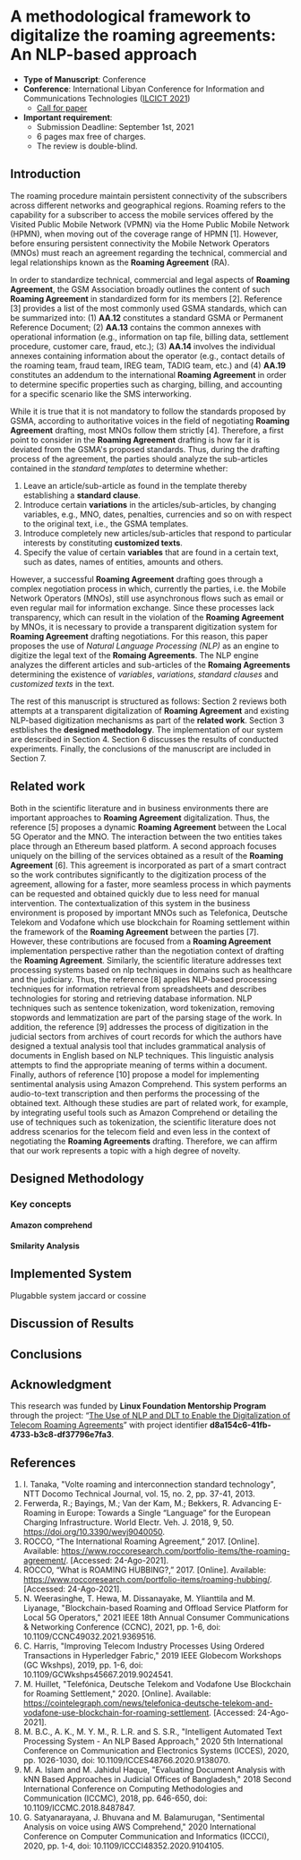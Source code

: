 # A methodological framework to digitalize the roaming agreements: An NLP-based approach
- **Type of Manuscript**: Conference
- **Conference**:  International Libyan Conference for Information and Communications Technologies ([ILCICT 2021](https://ilcict.lit.ly/en/))
    - [Call for paper](https://lit.ly/doc/ilcict2021_v2_en_pages.pdf)
- **Important requirement**:
    - Submission Deadline: September 1st, 2021
    - 6 pages max free of charges.
    - The review is double-blind.

## Introduction

The roaming procedure maintain persistent connectivity of the subscribers across different networks and geographical regions. Roaming refers to the capability for a subscriber to access the mobile services offered by the Visited Public Mobile Network (VPMN) via the Home Public Mobile Network (HPMN), when moving out of the coverage range of HPMN [1]. However, before ensuring persistent connectivity the Mobile Network Operators (MNOs) must reach an agreement regarding the technical, commercial and legal relationships known as the **Roaming Agreement** (RA).

In order to standardize technical, commercial and legal aspects of **Roaming Agreement**, the GSM Association broadly outlines the content of such **Roaming Agreement** in standardized form for its members [2]. Reference [3] provides a list of the most commonly used GSMA standards, which can be summarized into: (1) **AA.12** constitutes a standard GSMA or Permanent Reference Document; (2) **AA.13** contains the common annexes with operational information (e.g., information on tap file, billing data, settlement procedure, customer care, fraud, etc.); (3) **AA.14** involves the individual annexes containing information about the operator (e.g., contact details of the roaming team, fraud team, IREG team, TADIG team, etc.) and (4) **AA.19** constitutes an addendum to the international **Roaming Agreement** in order to determine specific properties such as charging, billing, and accounting for a specific scenario like the SMS interworking.

While it is true that it is not mandatory to follow the standards proposed by GSMA, according to authoritative voices in the field of negotiating **Roaming Agreement** drafting, most MNOs follow them strictly [4]. Therefore, a first point to consider in the **Roaming Agreement** drafting is how far it is deviated from the GSMA's proposed standards. Thus, during the drafting process of the agreement, the parties should analyze the sub-articles contained in the *standard templates* to determine whether:

1. Leave an article/sub-article as found in the template thereby establishing a **standard clause**.
2. Introduce certain **variations** in the articles/sub-articles, by changing variables, e.g., MNO, dates, penalties, currencies and so on with respect to the original text, i.e., the GSMA templates.
3. Introduce completely new articles/sub-articles that respond to particular interests by constituting **customized texts**.
4. Specify the value of certain **variables** that are found in a certain text, such as dates, names of entities, amounts and others.

However, a successful **Roaming Agreement** drafting goes through a complex negotiation process in which, currently the parties, i.e. the Mobile Network Operators (MNOs), still use asynchronous flows such as email or even regular mail for information exchange. Since these processes lack transparency, which can result in the violation of the **Roaming Agreement** by MNOs, it is necessary to provide a transparent digitization system for **Roaming Agreement** drafting negotiations. For this reason, this paper proposes the use of *Natural Language Processing (NLP)* as an engine to digitize the legal text of the **Romaing Agreements**. The NLP engine analyzes the different articles and sub-articles of the **Romaing Agreements** determining the existence of *variables*, *variations*, *standard clauses* and *customized texts* in the text.

The rest of this manuscript is structured as follows: Section 2 reviews both attempts at a transparent digitalization of **Roaming Agreement** and existing NLP-based digitization mechanisms as part of the **related work**. Section 3 estblishes the **designed methodology**. The implementation of our system are described in Section 4. Section 6 discusses the results of conducted experiments. Finally, the conclusions of the manuscript are included in Section 7. 

## Related work

Both in the scientific literature and in business environments there are important approaches to **Roaming Agreement** digitalization. Thus, the reference [5] proposes a dynamic **Roaming Agreement** between the Local 5G Operator and the MNO. The interaction between the two entities takes place through an Ethereum based platform. A second approach focuses uniquely on the billing of the services obtained as a result of the **Roaming Agreement** [6]. This agreement is incorporated as part of a smart contract so the work contributes significantly to the digitization process of the agreement, allowing for a faster, more seamless process in which payments can be requested and obtained quickly due to less need for manual intervention. The contextualization of this system in the business environment is proposed by important MNOs such as Telefonica, Deutsche Telekom and Vodafone which use blockchain for Roaming settlement within the framework of the **Roaming Agreement** between the parties [7]. However, these contributions are focused from a **Roaming Agreement** implementation perspective rather than the negotiation context of drafting the **Roaming Agreement**. Similarly, the scientific literature addresses text processing systems based on nlp techniques in domains such as healthcare and the judiciary. Thus, the reference [8] applies NLP-based processing techniques for information retrieval from spreadsheets and describes technologies for storing and retrieving database information. NLP techniques such as sentence tokenization, word tokenization, removing stopwords and lemmatization are part of the parsing stage of the work. In addition, the reference [9] addresses the process of digitization in the judicial sectors from archives of court records for which the authors have designed a textual analysis tool that includes grammatical analysis of documents in English based on NLP techniques. This linguistic analysis attempts to find the appropriate meaning of terms within a document. Finally, authors of reference [10] propose a model for implementing sentimental analysis using Amazon Comprehend. This system performs an audio-to-text transcription and then performs the processing of the obtained text. Although these studies are part of related work, for example, by integrating useful tools such as Amazon Comprehend or detailing the use of techniques such as tokenization, the scientific literature does not address scenarios for the telecom field and even less in the context of negotiating the **Roaming Agreements** drafting. Therefore, we can affirm that our work represents a topic with a high degree of novelty.

## Designed Methodology

### Key concepts

#### Amazon comprehend

#### Smilarity Analysis

## Implemented System
Plugabble system jaccard or cossine

## Discussion of Results

## Conclusions

## Acknowledgment
This research was funded by **Linux Foundation Mentorship Program** through the project: “[The Use of NLP and DLT to Enable the Digitalization of Telecom Roaming Agreements](https://wiki.hyperledger.org/display/INTERN/The+Use+of+NLP+and+DLT+to+Enable+the+Digitalization+of+Telecom+Roaming+Agreements)” with project identifier **d8a154c6-41fb-4733-b3c8-df37796e7fa3**.

## References
1. I. Tanaka, "Volte roaming and interconnection standard technology", NTT Docomo Technical Journal, vol. 15, no. 2, pp. 37-41, 2013.
2. Ferwerda, R.; Bayings, M.; Van der Kam, M.; Bekkers, R. Advancing E-Roaming in Europe: Towards a Single “Language” for the European Charging Infrastructure. World Electr. Veh. J. 2018, 9, 50. https://doi.org/10.3390/wevj9040050.
3. ROCCO, “The International Roaming Agreement,” 2017. [Online]. Available: https://www.roccoresearch.com/portfolio-items/the-roaming-agreement/. [Accessed: 24-Ago-2021].
4. ROCCO, “What is ROAMING HUBBING?,” 2017. [Online]. Available: https://www.roccoresearch.com/portfolio-items/roaming-hubbing/. [Accessed: 24-Ago-2021].
5. N. Weerasinghe, T. Hewa, M. Dissanayake, M. Ylianttila and M. Liyanage, "Blockchain-based Roaming and Offload Service Platform for Local 5G Operators," 2021 IEEE 18th Annual Consumer Communications & Networking Conference (CCNC), 2021, pp. 1-6, doi: 10.1109/CCNC49032.2021.9369516.
6. C. Harris, "Improving Telecom Industry Processes Using Ordered Transactions in Hyperledger Fabric," 2019 IEEE Globecom Workshops (GC Wkshps), 2019, pp. 1-6, doi: 10.1109/GCWkshps45667.2019.9024541.
7. M. Huillet, "Telefónica, Deutsche Telekom and Vodafone Use Blockchain for Roaming Settlement," 2020. [Online]. Available: https://cointelegraph.com/news/telefonica-deutsche-telekom-and-vodafone-use-blockchain-for-roaming-settlement. [Accessed: 24-Ago-2021].
8. M. B.C., A. K., M. Y. M., R. L.R. and S. S.R., "Intelligent Automated Text Processing System - An NLP Based Approach," 2020 5th International Conference on Communication and Electronics Systems (ICCES), 2020, pp. 1026-1030, doi: 10.1109/ICCES48766.2020.9138070.
9. M. A. Islam and M. Jahidul Haque, "Evaluating Document Analysis with kNN Based Approaches in Judicial Offices of Bangladesh," 2018 Second International Conference on Computing Methodologies and Communication (ICCMC), 2018, pp. 646-650, doi: 10.1109/ICCMC.2018.8487847.
10. G. Satyanarayana, J. Bhuvana and M. Balamurugan, "Sentimental Analysis on voice using AWS Comprehend," 2020 International Conference on Computer Communication and Informatics (ICCCI), 2020, pp. 1-4, doi: 10.1109/ICCCI48352.2020.9104105.
